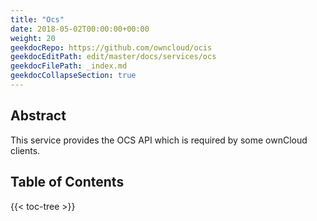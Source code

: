 ```yaml
---
title: "Ocs"
date: 2018-05-02T00:00:00+00:00
weight: 20
geekdocRepo: https://github.com/owncloud/ocis
geekdocEditPath: edit/master/docs/services/ocs
geekdocFilePath: _index.md
geekdocCollapseSection: true
---
```


## Abstract

This service provides the OCS API which is required by some ownCloud clients.

## Table of Contents

{{< toc-tree >}}
